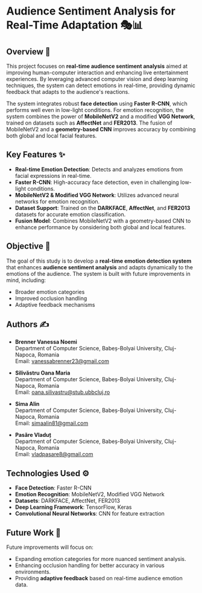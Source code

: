 # Audience Sentiment Analysis for Real-Time Adaptation 🎭📊

## Overview 📝

This project focuses on **real-time audience sentiment analysis** aimed at improving human-computer interaction and enhancing live entertainment experiences. By leveraging advanced computer vision and deep learning techniques, the system can detect emotions in real-time, providing dynamic feedback that adapts to the audience's reactions.

The system integrates robust **face detection** using **Faster R-CNN**, which performs well even in low-light conditions. For emotion recognition, the system combines the power of **MobileNetV2** and a modified **VGG Network**, trained on datasets such as **AffectNet** and **FER2013**. The fusion of MobileNetV2 and a **geometry-based CNN** improves accuracy by combining both global and local facial features.

## Key Features ✨

- **Real-time Emotion Detection**: Detects and analyzes emotions from facial expressions in real-time.
- **Faster R-CNN**: High-accuracy face detection, even in challenging low-light conditions.
- **MobileNetV2 & Modified VGG Network**: Utilizes advanced neural networks for emotion recognition.
- **Dataset Support**: Trained on the **DARKFACE**, **AffectNet**, and **FER2013** datasets for accurate emotion classification.
- **Fusion Model**: Combines MobileNetV2 with a geometry-based CNN to enhance performance by considering both global and local features.

## Objective 🎯

The goal of this study is to develop a **real-time emotion detection system** that enhances **audience sentiment analysis** and adapts dynamically to the emotions of the audience. The system is built with future improvements in mind, including:
- Broader emotion categories
- Improved occlusion handling
- Adaptive feedback mechanisms

## Authors ✍️

- **Brenner Vanessa Noemi**  
  Department of Computer Science, Babeș-Bolyai University, Cluj-Napoca, Romania  
  Email: [vanessabrenner23@gmail.com](mailto:vanessabrenner23@gmail.com)
  
- **Silivăstru Oana Maria**  
  Department of Computer Science, Babeș-Bolyai University, Cluj-Napoca, Romania  
  Email: [oana.silivastru@stub.ubbcluj.ro](mailto:oana.silivastru@stub.ubbcluj.ro)

- **Sima Alin**  
  Department of Computer Science, Babeș-Bolyai University, Cluj-Napoca, Romania  
  Email: [simaalin81@gmail.com](mailto:simaalin81@gmail.com)
  
- **Pasăre Vladuț**  
  Department of Computer Science, Babeș-Bolyai University, Cluj-Napoca, Romania  
  Email: [vladpasare8@gmail.com](mailto:vladpasare8@gmail.com)

## Technologies Used ⚙️

- **Face Detection**: Faster R-CNN
- **Emotion Recognition**: MobileNetV2, Modified VGG Network
- **Datasets**: DARKFACE, AffectNet, FER2013
- **Deep Learning Framework**: TensorFlow, Keras
- **Convolutional Neural Networks**: CNN for feature extraction

## Future Work 🚀

Future improvements will focus on:
- Expanding emotion categories for more nuanced sentiment analysis.
- Enhancing occlusion handling for better accuracy in various environments.
- Providing **adaptive feedback** based on real-time audience emotion data.

